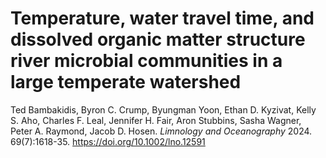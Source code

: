 # Temperature, water travel time, and dissolved organic matter structure river microbial communities in a large temperate watershed

Ted Bambakidis, Byron C. Crump, Byungman Yoon, Ethan D. Kyzivat, Kelly S. Aho, Charles F. Leal, Jennifer H. Fair, Aron Stubbins, Sasha Wagner, Peter A. Raymond, Jacob D. Hosen. <i> Limnology and Oceanography </i> 2024. 69(7):1618-35. <a href="https://doi.org/10.1002/lno.12591" target="_blank" rel="noopener noreferrer"> https://doi.org/10.1002/lno.12591</a>



